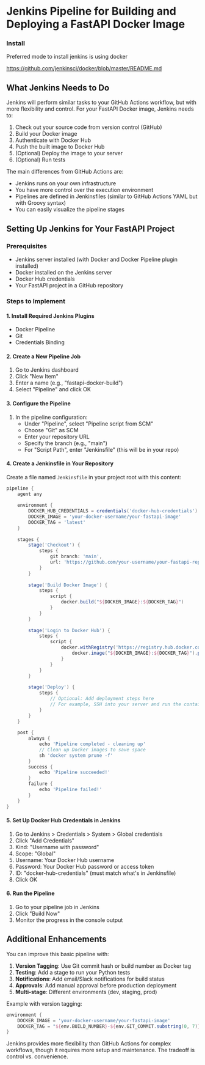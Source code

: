 # Jenkins Pipeline for Building and Deploying a FastAPI Docker Image

### Install

Preferred mode to install jenkins is using docker 

https://github.com/jenkinsci/docker/blob/master/README.md


## What Jenkins Needs to Do

Jenkins will perform similar tasks to your GitHub Actions workflow, but with more flexibility and control. For your FastAPI Docker image, Jenkins needs to:

1. Check out your source code from version control (GitHub)
2. Build your Docker image
3. Authenticate with Docker Hub
4. Push the built image to Docker Hub
5. (Optional) Deploy the image to your server
6. (Optional) Run tests

The main differences from GitHub Actions are:
- Jenkins runs on your own infrastructure
- You have more control over the execution environment
- Pipelines are defined in Jenkinsfiles (similar to GitHub Actions YAML but with Groovy syntax)
- You can easily visualize the pipeline stages

## Setting Up Jenkins for Your FastAPI Project

### Prerequisites
- Jenkins server installed (with Docker and Docker Pipeline plugin installed)
- Docker installed on the Jenkins server
- Docker Hub credentials
- Your FastAPI project in a GitHub repository

### Steps to Implement

#### 1. Install Required Jenkins Plugins
- Docker Pipeline
- Git
- Credentials Binding

#### 2. Create a New Pipeline Job
1. Go to Jenkins dashboard
2. Click "New Item"
3. Enter a name (e.g., "fastapi-docker-build")
4. Select "Pipeline" and click OK

#### 3. Configure the Pipeline
1. In the pipeline configuration:
   - Under "Pipeline", select "Pipeline script from SCM"
   - Choose "Git" as SCM
   - Enter your repository URL
   - Specify the branch (e.g., "main")
   - For "Script Path", enter "Jenkinsfile" (this will be in your repo)

#### 4. Create a Jenkinsfile in Your Repository
Create a file named `Jenkinsfile` in your project root with this content:

```groovy
pipeline {
    agent any
    
    environment {
        DOCKER_HUB_CREDENTIALS = credentials('docker-hub-credentials')
        DOCKER_IMAGE = 'your-docker-username/your-fastapi-image'
        DOCKER_TAG = 'latest'
    }
    
    stages {
        stage('Checkout') {
            steps {
                git branch: 'main', 
                url: 'https://github.com/your-username/your-fastapi-repo.git'
            }
        }
        
        stage('Build Docker Image') {
            steps {
                script {
                    docker.build("${DOCKER_IMAGE}:${DOCKER_TAG}")
                }
            }
        }
        
        stage('Login to Docker Hub') {
            steps {
                script {
                    docker.withRegistry('https://registry.hub.docker.com', 'docker-hub-credentials') {
                        docker.image("${DOCKER_IMAGE}:${DOCKER_TAG}").push()
                    }
                }
            }
        }
        
        stage('Deploy') {
            steps {
                // Optional: Add deployment steps here
                // For example, SSH into your server and run the container
            }
        }
    }
    
    post {
        always {
            echo 'Pipeline completed - cleaning up'
            // Clean up Docker images to save space
            sh 'docker system prune -f'
        }
        success {
            echo 'Pipeline succeeded!'
        }
        failure {
            echo 'Pipeline failed!'
        }
    }
}
```

#### 5. Set Up Docker Hub Credentials in Jenkins
1. Go to Jenkins > Credentials > System > Global credentials
2. Click "Add Credentials"
3. Kind: "Username with password"
4. Scope: "Global"
5. Username: Your Docker Hub username
6. Password: Your Docker Hub password or access token
7. ID: "docker-hub-credentials" (must match what's in Jenkinsfile)
8. Click OK

#### 6. Run the Pipeline
1. Go to your pipeline job in Jenkins
2. Click "Build Now"
3. Monitor the progress in the console output

## Additional Enhancements

You can improve this basic pipeline with:

1. **Version Tagging**: Use Git commit hash or build number as Docker tag
2. **Testing**: Add a stage to run your Python tests
3. **Notifications**: Add email/Slack notifications for build status
4. **Approvals**: Add manual approval before production deployment
5. **Multi-stage**: Different environments (dev, staging, prod)

Example with version tagging:

```groovy
environment {
    DOCKER_IMAGE = 'your-docker-username/your-fastapi-image'
    DOCKER_TAG = "${env.BUILD_NUMBER}-${env.GIT_COMMIT.substring(0, 7)}"
}
```

Jenkins provides more flexibility than GitHub Actions for complex workflows, though it requires more setup and maintenance. The tradeoff is control vs. convenience.